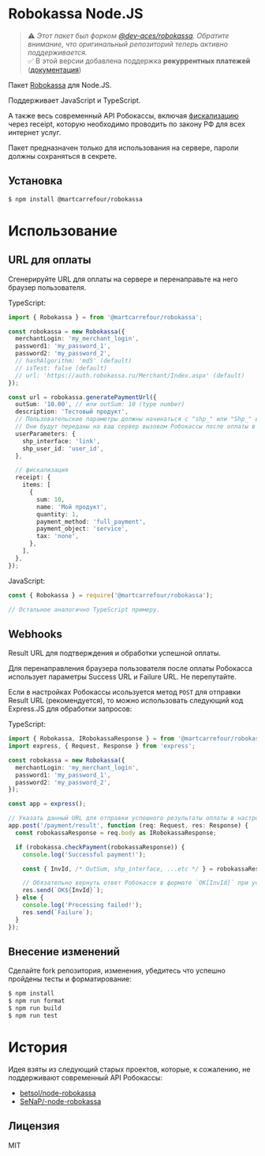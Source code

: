 # Robokassa Node.JS

> ⚠️ _Этот пакет был форком [@dev-aces/robokassa](https://www.npmjs.com/package/@dev-aces/robokassa). Обратите внимание, что оригинальный репозиторий теперь активно поддерживается._  
> ✅ В этой версии добавлена поддержка **рекуррентных платежей** ([документация](https://docs.robokassa.ru/recurring/))

Пакет [Robokassa](https://docs.robokassa.ru) для Node.JS.

Поддерживает JavaScript и TypeScript.

А также весь современный API Робокассы, включая [фискализацию](https://docs.robokassa.ru/fiscalization/?utm_medium=email&utm_source=UniSender&utm_campaign=284292554) через receipt, которую необходимо проводить по закону РФ для всех интернет услуг.

Пакет предназначен только для использования на сервере, пароли должны сохраняться в секрете.

## Установка

```sh
$ npm install @martcarrefour/robokassa
```

# Использование

## URL для оплаты

Сгенерируйте URL для оплаты на сервере и перенаправьте на него браузер пользователя.

TypeScript:

```typescript
import { Robokassa } = from '@martcarrefour/robokassa';

const robokassa = new Robokassa({
  merchantLogin: 'my_merchant_login',
  password1: 'my_password_1',
  password2: 'my_password_2',
  // hashAlgorithm: 'md5' (default)
  // isTest: false (default)
  // url: 'https://auth.robokassa.ru/Merchant/Index.aspx' (default)
});

const url = robokassa.generatePaymentUrl({
  outSum: '10.00', // или outSum: 10 (type number)
  description: 'Тестовый продукт',
  // Пользовательские параметры должны начинаться с "shp_" или "Shp_" или "SHP_".
  // Они будут переданы на ваш сервер вызовом Робокассы после оплаты в том же виде.
  userParameters: {
    shp_interface: 'link',
    shp_user_id: 'user_id',
  },

  // фискализация
  receipt: {
    items: [
      {
        sum: 10,
        name: 'Мой продукт',
        quantity: 1,
        payment_method: 'full_payment',
        payment_object: 'service',
        tax: 'none',
      },
    ],
  },
});

```

JavaScript:

```javascript
const { Robokassa } = require('@martcarrefour/robokassa');

// Остальное аналогично TypeScript примеру.
```

## Webhooks

Result URL для подтверждения и обработки успешной оплаты.

Для перенаправления браузера пользователя после оплаты Робокасса использует параметры Success URL и Failure URL. Не перепутайте.

Если в настройках Робокассы исользуется метод `POST` для отправки Result URL (рекомендуется), то можно использовать следующий код Express.JS для обработки запросов:

TypeScript:

```typescript
import { Robokassa, IRobokassaResponse } = from '@martcarrefour/robokassa';
import express, { Request, Response } from 'express';

const robokassa = new Robokassa({
  merchantLogin: 'my_merchant_login',
  password1: 'my_password_1',
  password2: 'my_password_2',
});

const app = express();

// Указать данный URL для отправки успешного результаты оплаты в настройках Робокассы (Method of sending data to Result Url)
app.post('/payment/result', function (req: Request, res: Response) {
  const robokassaResponse = req.body as IRobokassaResponse;

  if (robokassa.checkPayment(robokassaResponse)) {
    console.log('Successful payment!');

    const { InvId, /* OutSum, shp_interface, ...etc */ } = robokassaResponse;

    // Обязательно вернуть ответ Робокассе в формате `OK[InvId]` при успешной обработке запроса.
    res.send(`OK${InvId}`);
  } else {
    console.log('Processing failed!');
    res.send(`Failure`);
  }
});
```

## Внесение изменений

Сделайте fork репозитория, изменения, убедитесь что успешно пройдены тесты и форматирование:

```bash
$ npm install
$ npm run format
$ npm run build
$ npm run test
```

# История

Идея взяты из следующий старых проектов, которые, к сожалению, не поддерживают современный API Робокассы:

- [betsol/node-robokassa](https://github.com/betsol/node-robokassa)
- [SeNaP/-node-robokassa](https://github.com/SeNaP/node-robokassa)

## Лицензия

MIT
